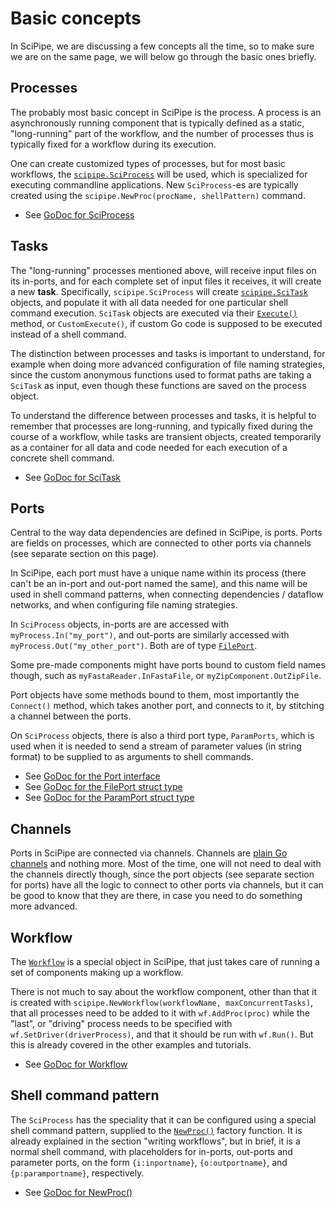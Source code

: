 # Basic concepts

In SciPipe, we are discussing a few concepts all the time, so to make sure we
are on the same page, we will below go through the basic ones briefly.

## Processes

The probably most basic concept in SciPipe is the process.  A process is an
asynchronously running component that is typically defined as a static,
"long-running" part of the workflow, and the number of processes thus is
typically fixed for a workflow during its execution.

One can create customized types of processes, but for most basic workflows, the
[`scipipe.SciProcess`](https://godoc.org/github.com/scipipe/scipipe#SciProcess)
will be used, which is specialized for executing commandline applications. New
`SciProcess`-es are typically created using the `scipipe.NewProc(procName,
shellPattern)` command.

* See [GoDoc for SciProcess](https://godoc.org/github.com/scipipe/scipipe#SciProcess)

## Tasks

The "long-running" processes mentioned above, will receive input files on its
in-ports, and for each complete set of input files it receives, it will create
a new **task**. Specifically, `scipipe.SciProcess` will create
[`scipipe.SciTask`](https://godoc.org/github.com/scipipe/scipipe#SciTask) objects, and populate it with all data needed for one
particular shell command execution.  `SciTask` objects are executed via their
[`Execute()`](https://godoc.org/github.com/scipipe/scipipe#SciTask.Execute)
method, or `CustomExecute()`, if custom Go code is supposed to be
executed instead of a shell command.

The distinction between processes and tasks is important to understand, for
example when doing more advanced configuration of file naming strategies, since
the custom anonymous functions used to format paths are taking a `SciTask` as
input, even though these functions are saved on the process object.

To understand the difference between processes and tasks, it is helpful to
remember that processes are long-running, and typically fixed during the course
of a workflow, while tasks are transient objects, created temporarily as a
container for all data and code needed for each execution of a concrete shell
command.

* See [GoDoc for SciTask](https://godoc.org/github.com/scipipe/scipipe#SciTask)

## Ports

Central to the way data dependencies are defined in SciPipe, is ports. Ports
are fields on processes, which are connected to other ports via channels (see
separate section on this page).

In SciPipe, each port must have a unique name within its process (there can't
be an in-port and out-port named the same), and this name will be used in shell
command patterns, when connecting dependencies / dataflow networks, and when
configuring file naming strategies.

In `SciProcess` objects, in-ports are are accessed with
`myProcess.In("my_port")`, and out-ports are similarly accessed with
`myProcess.Out("my_other_port")`. Both are of type
[`FilePort`](https://godoc.org/github.com/scipipe/scipipe#FilePort).

Some pre-made components might have ports bound to custom field names though,
such as `myFastaReader.InFastaFile`, or `myZipComponent.OutZipFile`.

Port objects have some methods bound to them, most importantly the `Connect()`
method, which takes another port, and connects to it, by stitching a channel
between the ports.

On `SciProcess` objects, there is also a third port type, `ParamPorts`, which
is used when it is needed to send a stream of parameter values (in string
format) to be supplied to as arguments to shell commands.

* See [GoDoc for the Port interface](https://godoc.org/github.com/scipipe/scipipe#Port)
* See [GoDoc for the FilePort struct type](https://godoc.org/github.com/scipipe/scipipe#FilePort)
* See [GoDoc for the ParamPort struct type](https://godoc.org/github.com/scipipe/scipipe#ParamPort)

## Channels

Ports in SciPipe are connected via channels. Channels are [plain Go channels](https://tour.golang.org/concurrency/2)
and nothing more. Most of the time, one will not need to deal with the channels
directly though, since the port objects (see separate section for ports) have
all the logic to connect to other ports via channels, but it can be good to
know that they are there, in case you need to do something more advanced.

## Workflow

The [`Workflow`](https://godoc.org/github.com/scipipe/scipipe#Workflow)
is a special object in SciPipe, that just takes care of running a set of
components making up a workflow.

There is not much to say about the workflow component, other than that it is
created with `scipipe.NewWorkflow(workflowName, maxConcurrentTasks)`, that all processes need to be added
to it with `wf.AddProc(proc)` while the "last", or "driving" process needs to be specified with `wf.SetDriver(driverProcess)`, and that it should be run with
`wf.Run()`. But this is already covered in the other examples and
tutorials.

* See [GoDoc for Workflow](https://godoc.org/github.com/scipipe/scipipe#Workflow)

## Shell command pattern

The `SciProcess` has the speciality that it can be configured using a special
shell command pattern, supplied to the [`NewProc()`](https://godoc.org/github.com/scipipe/scipipe#NewProc)
factory function. It is already explained in the section "writing workflows",
but in brief, it is a normal shell command, with placeholders for in-ports,
out-ports and parameter ports, on the form `{i:inportname}`, `{o:outportname}`,
and `{p:paramportname}`, respectively.

* See [GoDoc for NewProc()](https://godoc.org/github.com/scipipe/scipipe#NewProc)
